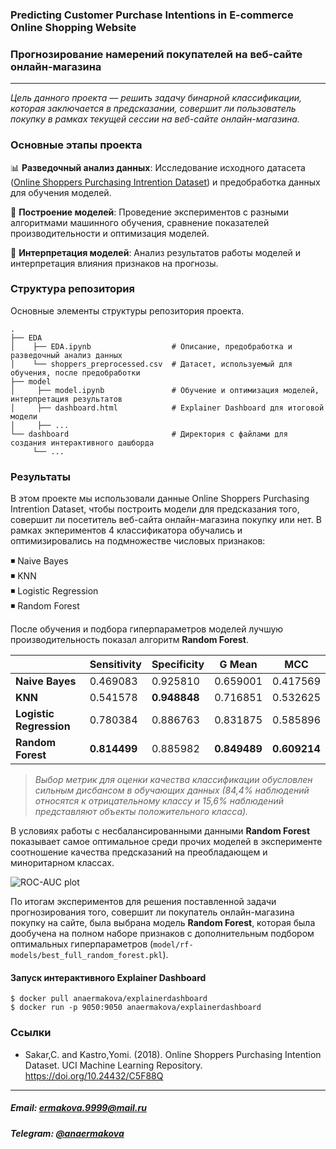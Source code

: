 ### Predicting Customer Purchase Intentions in E-commerce Online Shopping Website
### Прогнозирование намерений покупателей на веб-сайте онлайн-магазина
---
*Цель данного проекта — решить задачу бинарной классификации, которая заключается в предсказании, совершит ли пользователь покупку в рамках текущей сессии на веб-сайте онлайн-магазина.*
### Основные этапы проекта
📊 **Разведочный анализ данных**: Исследование исходного датасета ([Online Shoppers Purchasing Intrention Dataset](https://archive.ics.uci.edu/dataset/468/online+shoppers+purchasing+intention+dataset)) и предобработка данных для обучения моделей.

🤖 **Построение моделей**: Проведение экспериментов с разными алгоритмами машинного обучения, сравнение показателей производительности и оптимизация моделей.

🧐 **Интерпретация моделей**: Анализ результатов работы моделей и интерпретация влияния признаков на прогнозы.


### Структура репозитория
Основные элементы структуры репозитория проекта.
```
.
├── EDA
│    ├── EDA.ipynb                  # Описание, предобработка и разведочный анализ данных
│    └── shoppers_preprocessed.csv  # Датасет, используемый для обучения, после предобработки
├── model
│     ├── model.ipynb               # Обучение и оптимизация моделей, интерпретация результатов
│     ├── dashboard.html            # Explainer Dashboard для итоговой модели
│     ├── ...               
└── dashboard                       # Директория с файлами для создания интерактивного дашборда 
     └── ...
```
### Результаты
В этом проекте мы использовали данные Online Shoppers Purchasing Intrention Dataset, чтобы построить модели для предсказания того, совершит ли посетитель веб-сайта онлайн-магазина покупку или нет. В рамках экпериментов 4 классификатора обучались и оптимизировались на подмножестве числовых признаков:

◾ Naive Bayes \
◾ KNN \
◾ Logistic Regression \
◾ Random Forest

После обучения и подбора гиперпараметров моделей лучшую производительность показал алгоритм **Random Forest**. 

|                         | Sensitivity     | Specificity     | G Mean       | MCC          |
|-------------------------|----------------|----------------|--------------|--------------|
| **Naive Bayes**         | 0.469083       | 0.925810       | 0.659001     | 0.417569     |
| **KNN**                 | 0.541578       | **0.948848**   | 0.716851     | 0.532625     |
| **Logistic Regression** | 0.780384       | 0.886763       | 0.831875     | 0.585896     |
| **Random Forest**       | **0.814499**   | 0.885982       | **0.849489** | **0.609214** |
> *Выбор метрик для оценки качества классификации обусловлен сильным дисбансом в обучающих данных (84,4% наблюдений относятся к отрицательному классу и 15,6% наблюдений представляют объекты положительного класса).*

В условиях работы с несбалансированными данными **Random Forest** показывает самое оптимальное среди прочих моделей в эксперименте соотношение качества предсказаний на преобладающем и миноритарном классах.

![ROC-AUC plot](https://raw.githubusercontent.com/ErmakovaAna/shoppers-intention-prediction/main/model/plots/roc-auc_opt.png)

По итогам экспериментов для решения поставленной задачи прогнозирования того, совершит ли покупатель онлайн-магазина покупку на сайте, была выбрана модель **Random Forest**, которая была дообучена на полном наборе признаков с дополнительным подбором оптимальных гиперпараметров (`model/rf-models/best_full_random_forest.pkl`).

#### Запуск интерактивного Explainer Dashboard
```shell
$ docker pull anaermakova/explainerdashboard
$ docker run -p 9050:9050 anaermakova/explainerdashboard
```

    
### Ссылки
- Sakar,C. and Kastro,Yomi. (2018). Online Shoppers Purchasing Intention Dataset. UCI Machine Learning Repository. https://doi.org/10.24432/C5F88Q
---


##### Email: ermakova.9999@mail.ru
##### Telegram: [@anaermakova](https://t.me/anaermakova)
